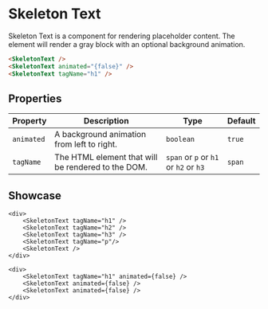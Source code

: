 <script lang="ts">
    import SkeletonText from "$lib/components/SkeletonText.svelte";
</script>

# Skeleton Text

Skeleton Text is a component for rendering placeholder content. The element will render a gray block with an optional background animation.

```html
<SkeletonText />
<SkeletonText animated="{false}" />
<SkeletonText tagName="h1" />
```

## Properties

| Property   | Description                                        | Type                                  | Default |
| ---------- | -------------------------------------------------- | ------------------------------------- | ------- |
| `animated` | A background animation from left to right.         | `boolean`                             | `true`  |
| `tagName`  | The HTML element that will be rendered to the DOM. | `span` or `p` or `h1` or `h2` or `h3` | `span`  |

## Showcase

<div class="card-grid">
    <div>
        <SkeletonText />
        <SkeletonText />
        <SkeletonText />
    </div>

    <div>
        <SkeletonText tagName="h1" />
        <SkeletonText tagName="h2" />
        <SkeletonText tagName="h3" />
        <SkeletonText tagName="p"/>
        <SkeletonText />
    </div>

    <div>
        <SkeletonText tagName="h1" animated={false} />
        <SkeletonText animated={false} />
        <SkeletonText animated={false} />
    </div>

</div>
